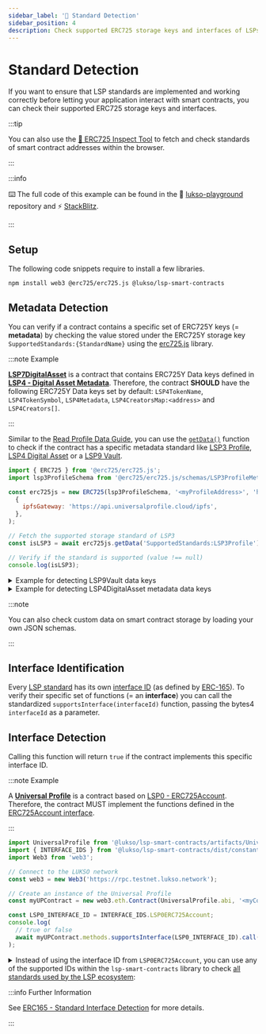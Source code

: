 ```yaml
---
sidebar_label: '👮 Standard Detection'
sidebar_position: 4
description: Check supported ERC725 storage keys and interfaces of LSPs (LUKSO Standard Proposals) smart contracts.
---
```


# Standard Detection

If you want to ensure that LSP standards are implemented and working correctly before letting your application interact with smart contracts, you can check their supported ERC725 storage keys and interfaces.

:::tip

You can also use the [🔎 ERC725 Inspect Tool](https://erc725-inspect.lukso.tech/) to fetch and check standards of smart contract addresses within the browser.

:::

:::info

⌨️ The full code of this example can be found in the 👾 [lukso-playground](https://github.com/lukso-network/lukso-playground/tree/main/metadata-detection) repository and ⚡️ [StackBlitz](https://stackblitz.com/github/lukso-network/lukso-playground?file=metadata-detection%2Fdigital-asset-check.js).

:::

## Setup

The following code snippets require to install a few libraries.

```shell
npm install web3 @erc725/erc725.js @lukso/lsp-smart-contracts
```

## Metadata Detection

You can verify if a contract contains a specific set of ERC725Y keys (= **metadata**) by checking the value stored under the ERC725Y storage key `SupportedStandards:{StandardName}` using the [erc725.js](../../tools/erc725js/getting-started.md) library.

:::note Example

**[LSP7DigitalAsset](../../standards/tokens/LSP7-Digital-Asset.md)** is a contract that contains ERC725Y Data keys defined in **[LSP4 - Digital Asset Metadata](https://github.com/lukso-network/LIPs/blob/main/LSPs/LSP-4-DigitalAsset-Metadata.md)**. Therefore, the contract **SHOULD** have the following ERC725Y Data keys set by default: `LSP4TokenName`, `LSP4TokenSymbol`, `LSP4Metadata`, `LSP4CreatorsMap:<address>` and `LSP4Creators[]`.

:::

Similar to the [Read Profile Data Guide](./read-profile-data.md), you can use the [`getData()`](../../tools/erc725js/classes/ERC725.md#getdata) function to check if the contract has a specific metadata standard like [LSP3 Profile](../../standards/universal-profile/lsp3-profile-metadata), [LSP4 Digital Asset](../../standards/tokens/LSP4-Digital-Asset-Metadata) or a [LSP9 Vault](../../standards/universal-profile/lsp9-vault).

<!-- prettier-ignore-start -->

```js
import { ERC725 } from '@erc725/erc725.js';
import lsp3ProfileSchema from '@erc725/erc725.js/schemas/LSP3ProfileMetadata.json';

const erc725js = new ERC725(lsp3ProfileSchema, '<myProfileAddress>', 'https://rpc.testnet.lukso.gateway.fm',
  {
    ipfsGateway: 'https://api.universalprofile.cloud/ipfs',
  },
);

// Fetch the supported storage standard of LSP3
const isLSP3 = await erc725js.getData('SupportedStandards:LSP3Profile');

// Verify if the standard is supported (value !== null)
console.log(isLSP3);
```

<!-- prettier-ignore-end -->

<details>
    <summary>Example for detecting LSP9Vault data keys</summary>

```js
import { ERC725 } from '@erc725/erc725.js';
import lsp9VaultSchema from '@erc725/erc725.js/schemas/LSP9Vault.json';

const erc725js = new ERC725(
  lsp9VaultSchema,
  '0x9139def55c73c12bcda9c44f12326686e3948634',
  'https://rpc.testnet.lukso.gateway.fm',
  {
    ipfsGateway: 'https://api.universalprofile.cloud/ipfs',
  },
);

// Fetch the supported storage standard of LSP9
let isLSP9 = await erc725js.getData('SupportedStandards:LSP9Vault');

// Verify if the standard is supported (value !== null)
console.log(isLSP9);
```

</details>

<details>
    <summary>Example for detecting LSP4DigitalAsset metadata data keys</summary>

```js
import { ERC725 } from '@erc725/erc725.js';
import lsp3ProfileSchema from '@erc725/erc725.js/schemas/LSP4DigitalAsset.json';

const erc725js = new ERC725(
  lsp3ProfileSchema,
  '0x6395b330F063F96579aA8F7b59f2584fb9b6c3a5',
  'https://rpc.testnet.lukso.gateway.fm',
  {
    ipfsGateway: 'https://api.universalprofile.cloud/ipfs',
  },
);

// Fetch the supported storage standard of LSP4
let isLSP4 = await erc725js.getData('SupportedStandards:LSP4DigitalAsset');

// Verify if the standard is supported (value !== null)
console.log(isLSP4);
```

</details>

:::note

You can also check custom data on smart contract storage by loading your own JSON schemas.

:::

## Interface Identification

Every [LSP standard](../../standards/introduction.md) has its own [interface ID](../../contracts/interface-ids.md) (as defined by [ERC-165](https://eips.ethereum.org/EIPS/eip-165)). To verify their specific set of functions (= an **interface**) you can call the standardized `supportsInterface(interfaceId)` function, passing the bytes4 `interfaceId` as a parameter.

## Interface Detection

Calling this function will return `true` if the contract implements this specific interface ID.

:::note Example

A **[Universal Profile](../../standards/universal-profile/lsp3-profile-metadata.md)** is a contract based on [LSP0 - ERC725Account](../../standards/universal-profile/lsp0-erc725account.md). Therefore, the contract MUST implement the functions defined in the [ERC725Account interface](https://github.com/lukso-network/LIPs/blob/main/LSPs/LSP-0-ERC725Account.md#interface-cheat-sheet).

:::

<!--prettier-ignore-start-->

```javascript
import UniversalProfile from '@lukso/lsp-smart-contracts/artifacts/UniversalProfile.json';
import { INTERFACE_IDS } from '@lukso/lsp-smart-contracts/dist/constants.cjs.js';
import Web3 from 'web3';

// Connect to the LUKSO network
const web3 = new Web3('https://rpc.testnet.lukso.network');

// Create an instance of the Universal Profile
const myUPContract = new web3.eth.Contract(UniversalProfile.abi, '<myContractAddress>');

const LSP0_INTERFACE_ID = INTERFACE_IDS.LSP0ERC725Account;
console.log(
  // true or false
  await myUPContract.methods.supportsInterface(LSP0_INTERFACE_ID).call(),
);
```

<!--prettier-ignore-end-->

<details>
  <summary>
    Instead of using the interface ID from <code>LSP0ERC725Account</code>, you can use any of the supported IDs within the <code>lsp-smart-contracts</code> library to check <a href="../../standards/introduction">all standards used by the LSP ecosystem</a>:
  </summary>

```text
ERC165                        ERC20
ERC223                        ERC721
ERC721Metadata                ERC725X
ERC725Y                       ERC777
ERC1155

LSP0ERC725Account             LSP1UniversalReceiver
LSP6KeyManager                LSP7DigitalAsset
LSP8IdentifiableDigitalAsset  LSP9Vault
LSP11BasicSocialRecovery      LSP14Ownable2Step
LSP17Extendable               LSP17Extension
LSP20CallVerification         LSP20CallVerifier
LSP25ExecuteRelayCall
```

</details>

:::info Further Information

See [ERC165 - Standard Interface Detection](https://eips.ethereum.org/EIPS/eip-165) for more details.

:::
